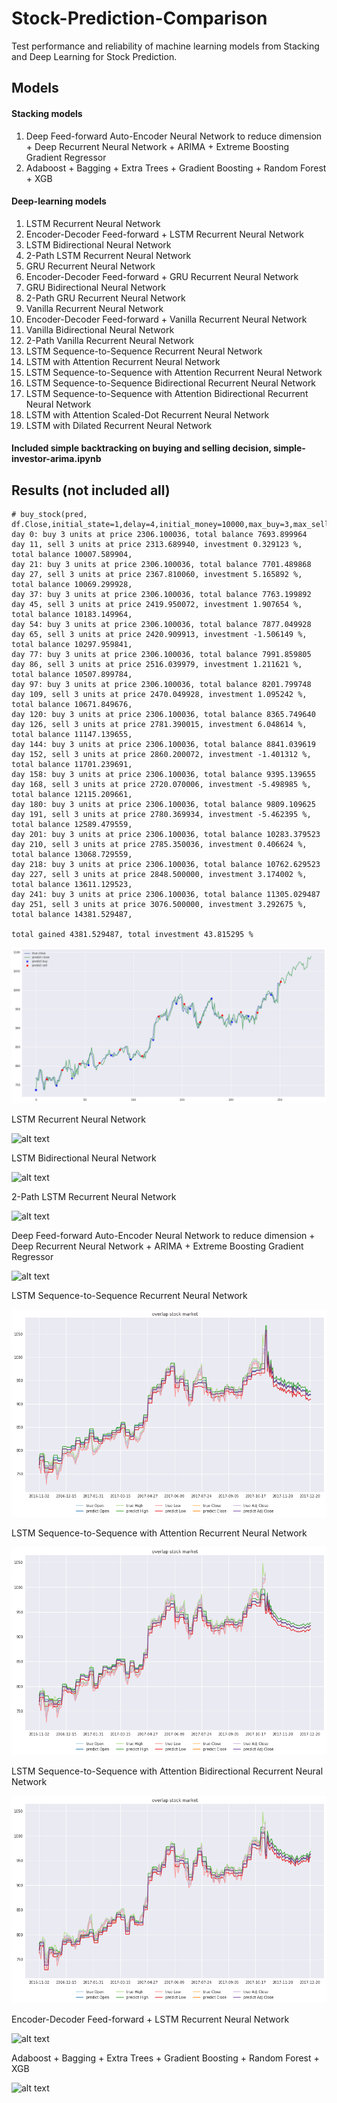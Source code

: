 # Stock-Prediction-Comparison
Test performance and reliability of machine learning models from Stacking and Deep Learning for Stock Prediction.

## Models

#### Stacking models
  1. Deep Feed-forward Auto-Encoder Neural Network to reduce dimension + Deep Recurrent Neural Network + ARIMA + Extreme Boosting Gradient Regressor
  2. Adaboost + Bagging + Extra Trees + Gradient Boosting + Random Forest + XGB

#### Deep-learning models
 1. LSTM Recurrent Neural Network
 2. Encoder-Decoder Feed-forward + LSTM Recurrent Neural Network
 3. LSTM Bidirectional Neural Network
 4. 2-Path LSTM Recurrent Neural Network
 5. GRU Recurrent Neural Network
 6. Encoder-Decoder Feed-forward + GRU Recurrent Neural Network
 7. GRU Bidirectional Neural Network
 8. 2-Path GRU Recurrent Neural Network
 9. Vanilla Recurrent Neural Network
 10. Encoder-Decoder Feed-forward + Vanilla Recurrent Neural Network
 11. Vanilla Bidirectional Neural Network
 12. 2-Path Vanilla Recurrent Neural Network
 13. LSTM Sequence-to-Sequence Recurrent Neural Network
 14. LSTM with Attention Recurrent Neural Network
 15. LSTM Sequence-to-Sequence with Attention Recurrent Neural Network
 16. LSTM Sequence-to-Sequence Bidirectional Recurrent Neural Network
 17. LSTM Sequence-to-Sequence with Attention Bidirectional Recurrent Neural Network
 18. LSTM with Attention Scaled-Dot Recurrent Neural Network
 19. LSTM with Dilated Recurrent Neural Network

#### Included simple backtracking on buying and selling decision, simple-investor-arima.ipynb


## Results (not included all)

```text
# buy_stock(pred, df.Close,initial_state=1,delay=4,initial_money=10000,max_buy=3,max_sell=100)
day 0: buy 3 units at price 2306.100036, total balance 7693.899964
day 11, sell 3 units at price 2313.689940, investment 0.329123 %, total balance 10007.589904,
day 21: buy 3 units at price 2306.100036, total balance 7701.489868
day 27, sell 3 units at price 2367.810060, investment 5.165892 %, total balance 10069.299928,
day 37: buy 3 units at price 2306.100036, total balance 7763.199892
day 45, sell 3 units at price 2419.950072, investment 1.907654 %, total balance 10183.149964,
day 54: buy 3 units at price 2306.100036, total balance 7877.049928
day 65, sell 3 units at price 2420.909913, investment -1.506149 %, total balance 10297.959841,
day 77: buy 3 units at price 2306.100036, total balance 7991.859805
day 86, sell 3 units at price 2516.039979, investment 1.211621 %, total balance 10507.899784,
day 97: buy 3 units at price 2306.100036, total balance 8201.799748
day 109, sell 3 units at price 2470.049928, investment 1.095242 %, total balance 10671.849676,
day 120: buy 3 units at price 2306.100036, total balance 8365.749640
day 126, sell 3 units at price 2781.390015, investment 6.048614 %, total balance 11147.139655,
day 144: buy 3 units at price 2306.100036, total balance 8841.039619
day 152, sell 3 units at price 2860.200072, investment -1.401312 %, total balance 11701.239691,
day 158: buy 3 units at price 2306.100036, total balance 9395.139655
day 168, sell 3 units at price 2720.070006, investment -5.498985 %, total balance 12115.209661,
day 180: buy 3 units at price 2306.100036, total balance 9809.109625
day 191, sell 3 units at price 2780.369934, investment -5.462395 %, total balance 12589.479559,
day 201: buy 3 units at price 2306.100036, total balance 10283.379523
day 210, sell 3 units at price 2785.350036, investment 0.406624 %, total balance 13068.729559,
day 218: buy 3 units at price 2306.100036, total balance 10762.629523
day 227, sell 3 units at price 2848.500000, investment 3.174002 %, total balance 13611.129523,
day 241: buy 3 units at price 2306.100036, total balance 11305.029487
day 251, sell 3 units at price 3076.500000, investment 3.292675 %, total balance 14381.529487,

total gained 4381.529487, total investment 43.815295 %
```
![alt text](output/arima-investing.png)

LSTM Recurrent Neural Network

![alt text](https://raw.githubusercontent.com/huseinzol05/Stock-Prediction-Comparison/master/output/rnn-only.png)

LSTM Bidirectional Neural Network

![alt text](https://raw.githubusercontent.com/huseinzol05/Stock-Prediction-Comparison/master/output/download%20(1).png)

2-Path LSTM Recurrent Neural Network

![alt text](https://raw.githubusercontent.com/huseinzol05/Stock-Prediction-Comparison/master/output/download.png)

Deep Feed-forward Auto-Encoder Neural Network to reduce dimension + Deep Recurrent Neural Network + ARIMA + Extreme Boosting Gradient Regressor

![alt text](https://raw.githubusercontent.com/huseinzol05/Stock-Prediction-Comparison/master/output/stack-xgb.png)

LSTM Sequence-to-Sequence Recurrent Neural Network

![alt text](output/lstm-seq2seq.png)

LSTM Sequence-to-Sequence with Attention Recurrent Neural Network

![alt text](output/lstm-seq2seq-attention.png)

LSTM Sequence-to-Sequence with Attention Bidirectional Recurrent Neural Network

![alt text](output/lstm-seq2seq-bidirectional-attention.png)

Encoder-Decoder Feed-forward + LSTM Recurrent Neural Network

![alt text](https://raw.githubusercontent.com/huseinzol05/Stock-Prediction-Comparison/master/output/encoder-rnn.png)

Adaboost + Bagging + Extra Trees + Gradient Boosting + Random Forest + XGB

![alt text](https://raw.githubusercontent.com/huseinzol05/Stock-Prediction-Comparison/master/output/stack-ensemble.png)
